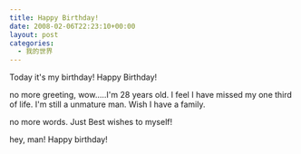```yaml
---
title: Happy Birthday!
date: 2008-02-06T22:23:10+00:00
layout: post
categories:
  - 我的世界
---
```

Today it's my birthday! Happy Birthday!

no more greeting, wow…..I'm 28 years old. I feel I have missed my one third of life. I'm still a unmature man. Wish I have a family.

no more words. Just Best wishes to myself!

hey, man! Happy birthday!
